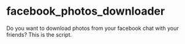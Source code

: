 # facebook_photos_downloader
Do you want to download photos from your facebook chat with your friends? This is the script. 
